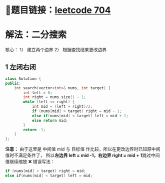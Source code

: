 # 🔗题目链接：[leetcode 704](https://leetcode.cn/problems/binary-search/)

# 解法：二分搜索

核心：
1） 建立两个边界
2） 根据查找结果更改边界

## 1 左闭右闭
```C++
class Solution {
public:
    int search(vector<int>& nums, int target) {
        int left = 0;
        int right = nums.size() - 1;
        while (left <= right) {
            int mid = (left + right)/2;
            if (nums[mid] > target) right = mid - 1; 
            else if(nums[mid] < target) left = mid + 1;
            else return mid;
        }
        return -1;
    }
};
```
**注意：** 由于这里是 中间值 mid 与 目标值 作比较，所以在更改边界时已知原中间值时不满足条件了，
所以**左边界 left =  mid -1，右边界 right = mid + 1**跳过中间值继续缩放
❌ 错误写法：
```C++
if (nums[mid] > target) right = mid; 
else if(nums[mid] < target) left = mid;
```
